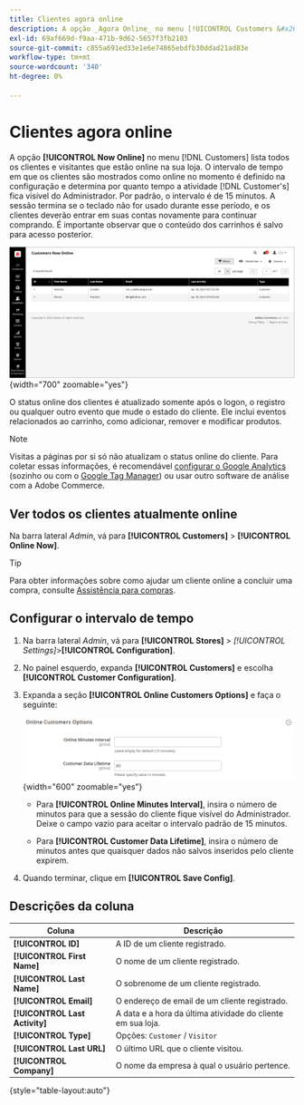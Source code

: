 ```yaml
---
title: Clientes agora online
description: A opção _Agora Online_ no menu [!UICONTROL Customers &#x200B;] lista todos os clientes e visitantes que estão online na sua loja.
exl-id: 69af669d-f9aa-471b-9d62-5657f3fb2103
source-git-commit: c855a691ed33e1e6e74865ebdfb30ddad21ad83e
workflow-type: tm+mt
source-wordcount: '340'
ht-degree: 0%

---
```


# Clientes agora online

A opção **[!UICONTROL Now Online]** no menu [!DNL Customers] lista todos os clientes e visitantes que estão online na sua loja. O intervalo de tempo em que os clientes são mostrados como online no momento é definido na configuração e determina por quanto tempo a atividade [!DNL Customer's] fica visível do Administrador. Por padrão, o intervalo é de 15 minutos. A sessão termina se o teclado não for usado durante esse período, e os clientes deverão entrar em suas contas novamente para continuar comprando. É importante observar que o conteúdo dos carrinhos é salvo para acesso posterior.

![Clientes Online](assets/customers-now-online.png){width="700" zoomable="yes"}

O status online dos clientes é atualizado somente após o logon, o registro ou qualquer outro evento que mude o estado do cliente. Ele inclui eventos relacionados ao carrinho, como adicionar, remover e modificar produtos.

>[!NOTE]
>
>Visitas a páginas por si só não atualizam o status online do cliente. Para coletar essas informações, é recomendável [configurar o Google Analytics](../merchandising-promotions/google-analytics.md) (sozinho ou com o [Google Tag Manager](../merchandising-promotions/google-tag-manager.md)) ou usar outro software de análise com a Adobe Commerce.

## Ver todos os clientes atualmente online

Na barra lateral _Admin_, vá para **[!UICONTROL Customers]** > **[!UICONTROL Online Now]**.

>[!TIP]
>
>Para obter informações sobre como ajudar um cliente online a concluir uma compra, consulte [Assistência para compras](../stores-purchase/introduction.md#shopping-assistance).

## Configurar o intervalo de tempo

1. Na barra lateral _Admin_, vá para **[!UICONTROL Stores]** > _[!UICONTROL Settings]_>**[!UICONTROL Configuration]**.

1. No painel esquerdo, expanda **[!UICONTROL Customers]** e escolha **[!UICONTROL Customer Configuration]**.

1. Expanda a seção **[!UICONTROL Online Customers Options]** e faça o seguinte:

   ![Opções de Cliente Online](../configuration-reference/customers/assets/customer-configuration-online-customers-options.png){width="600" zoomable="yes"}

   - Para **[!UICONTROL Online Minutes Interval]**, insira o número de minutos para que a sessão do cliente fique visível do Administrador. Deixe o campo vazio para aceitar o intervalo padrão de 15 minutos.

   - Para **[!UICONTROL Customer Data Lifetime]**, insira o número de minutos antes que quaisquer dados não salvos inseridos pelo cliente expirem.

1. Quando terminar, clique em **[!UICONTROL Save Config]**.

## Descrições da coluna

| Coluna | Descrição |
| --- | --- |
| **[!UICONTROL ID]** | A ID de um cliente registrado. |
| **[!UICONTROL First Name]** | O nome de um cliente registrado. |
| **[!UICONTROL Last Name]** | O sobrenome de um cliente registrado. |
| **[!UICONTROL Email]** | O endereço de email de um cliente registrado. |
| **[!UICONTROL Last Activity]** | A data e a hora da última atividade do cliente em sua loja. |
| **[!UICONTROL Type]** | Opções: `Customer` / `Visitor` |
| **[!UICONTROL Last URL]** | O último URL que o cliente visitou. |
| **[!UICONTROL Company]** | O nome da empresa à qual o usuário pertence. |

{style="table-layout:auto"}
